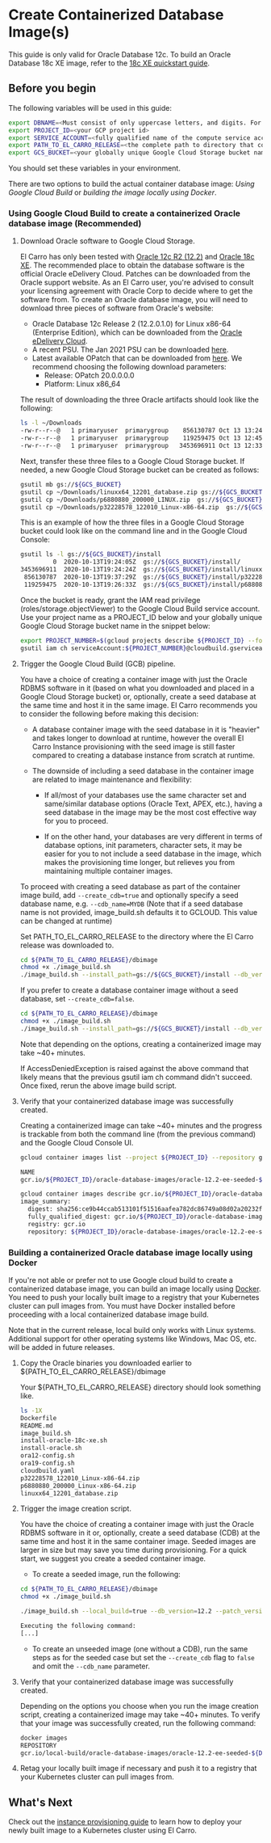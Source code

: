 # Create Containerized Database Image(s)

This guide is only valid for Oracle Database 12c. To build an Oracle Database
18c XE image, refer to the [18c XE quickstart guide](../quickstart-18c-xe.md).

## Before you begin

The following variables will be used in this guide:

```sh
export DBNAME=<Must consist of only uppercase letters, and digits. For example: MYDB>
export PROJECT_ID=<your GCP project id>
export SERVICE_ACCOUNT=<fully qualified name of the compute service account to be used by El Carro (i.e. SERVICE_ACCOUNT@PROJECT_NAME.iam.gserviceaccount.com)>
export PATH_TO_EL_CARRO_RELEASE=<the complete path to directory that contains the downloaded El Carro release>
export GCS_BUCKET=<your globally unique Google Cloud Storage bucket name>
```

You should set these variables in your environment.

There are two options to build the actual container database image: *Using
Google Cloud Build* or *building the image locally using Docker*.

### Using Google Cloud Build to create a containerized Oracle database image (Recommended)

1.  Download Oracle software to Google Cloud Storage.

    El Carro has only been tested with
    [Oracle 12c R2 (12.2)](https://docs.oracle.com/en/database/oracle/oracle-database/12.2/index.html)
    and
    [Oracle 18c XE](https://www.oracle.com/database/technologies/appdev/xe.html).
    The recommended place to obtain the database software is the official Oracle
    eDelivery Cloud. Patches can be downloaded from the Oracle support website.
    As an El Carro user, you're advised to consult your licensing agreement with
    Oracle Corp to decide where to get the software from. To create an Oracle
    database image, you will need to download three pieces of software from
    Oracle's website:

    -   Oracle Database 12c Release 2 (12.2.0.1.0) for Linux x86-64 (Enterprise
        Edition), which can be downloaded from the
        [Oracle eDelivery Cloud](https://edelivery.oracle.com).
    -   A recent PSU. The Jan 2021 PSU can be downloaded
        [here](https://support.oracle.com/epmos/faces/PatchDetail?_adf.ctrl-state=bsblgctta_4&patch_name=32228578&releaseId=600000000018520&patchId=32228578&languageId=0&platformId=226&_afrLoop=314820757336783).
    -   Latest available OPatch that can be downloaded from [here](https://updates.oracle.com/download/6880880.html). We recommend
        choosing the following download parameters:
        -   Release: OPatch 20.0.0.0.0
        -   Platform: Linux x86_64

    The result of downloading the three Oracle artifacts should look like the
    following:

    ```sh
    ls -l ~/Downloads
    -rw-r--r--@   1 primaryuser  primarygroup    856130787 Oct 13 13:24 p32228578_122010_Linux-x86-64.zip
    -rw-r--r--@   1 primaryuser  primarygroup    119259475 Oct 13 12:45 p6880880_200000_Linux-x86-64.zip
    -rw-r--r--@   1 primaryuser  primarygroup   3453696911 Oct 13 12:33 linuxx64_12201_database.zip
    ```

    Next, transfer these three files to a Google Cloud Storage bucket. If
    needed, a new Google Cloud Storage bucket can be created as follows:

    ```sh
    gsutil mb gs://${GCS_BUCKET}
    gsutil cp ~/Downloads/linuxx64_12201_database.zip gs://${GCS_BUCKET}/install/
    gsutil cp ~/Downloads/p6880880_200000_LINUX.zip  gs://${GCS_BUCKET}/install/
    gsutil cp ~/Downloads/p32228578_122010_Linux-x86-64.zip  gs://${GCS_BUCKET}/install/
    ```

    This is an example of how the three files in a Google Cloud Storage bucket
    could look like on the command line and in the Google Cloud Console:

    ```sh
    gsutil ls -l gs://${GCS_BUCKET}/install
             0  2020-10-13T19:24:05Z  gs://${GCS_BUCKET}/install/
    3453696911  2020-10-13T19:24:24Z  gs://${GCS_BUCKET}/install/linuxx64_12201_database.zip
     856130787  2020-10-13T19:37:29Z  gs://${GCS_BUCKET}/install/p32228578_122010_Linux-x86-64.zip
     119259475  2020-10-13T19:26:33Z  gs://${GCS_BUCKET}/install/p6880880_200000_LINUX.zip
    ```

    Once the bucket is ready, grant the IAM read privilege
    (roles/storage.objectViewer) to the Google Cloud Build service account. Use
    your project name as a PROJECT_ID below and your globally unique Google
    Cloud Storage bucket name in the snippet below:

    ```sh
    export PROJECT_NUMBER=$(gcloud projects describe ${PROJECT_ID} --format="value(projectNumber)")
    gsutil iam ch serviceAccount:${PROJECT_NUMBER}@cloudbuild.gserviceaccount.com:roles/storage.objectViewer gs://${GCS_BUCKET}
    ```

2.  Trigger the Google Cloud Build (GCB) pipeline.

    You have a choice of creating a container image with just the Oracle RDBMS
    software in it (based on what you downloaded and placed in a Google Cloud
    Storage bucket) or, optionally, create a seed database at the same time and
    host it in the same image. El Carro recommends you to consider the following
    before making this decision:

    *   A database container image with the seed database in it is "heavier" and
        takes longer to download at runtime, however the overall El Carro
        Instance provisioning with the seed image is still faster compared to
        creating a database instance from scratch at runtime.

    *   The downside of including a seed database in the container image are
        related to image maintenance and flexibility:

        *   If all/most of your databases use the same character set and
            same/similar database options (Oracle Text, APEX, etc.), having a
            seed database in the image may be the most cost effective way for
            you to proceed.

        *   If on the other hand, your databases are very different in terms of
            database options, init parameters, character sets, it may be easier
            for you to not include a seed database in the image, which makes the
            provisioning time longer, but relieves you from maintaining multiple
            container images.

    To proceed with creating a seed database as part of the container image
    build, add `--create_cdb=true` and optionally specify a seed database name,
    e.g. `--cdb_name=MYDB` (Note that if a seed database name is not provided,
    image_build.sh defaults it to GCLOUD. This value can be changed at runtime)

    Set PATH_TO_EL_CARRO_RELEASE to the directory where the El Carro release was
    downloaded to.

    ```sh
    cd ${PATH_TO_EL_CARRO_RELEASE}/dbimage
    chmod +x ./image_build.sh
    ./image_build.sh --install_path=gs://${GCS_BUCKET}/install --db_version=12.2 --create_cdb=true --cdb_name=${DBNAME} --mem_pct=45 --no_dry_run --project_id=${PROJECT_ID}
    ```

    If you prefer to create a database container image without a seed database,
    set `--create_cdb=false`.

    ```sh
    cd ${PATH_TO_EL_CARRO_RELEASE}/dbimage
    chmod +x ./image_build.sh
    ./image_build.sh --install_path=gs://${GCS_BUCKET}/install --db_version=12.2 --create_cdb=false --mem_pct=45 --no_dry_run --project_id=${PROJECT_ID}
    ```

    Note that depending on the options, creating a containerized image may take
    ~40+ minutes.

    If AccessDeniedException is raised against the above command that likely
    means that the previous gsutil iam ch command didn't succeed. Once fixed,
    rerun the above image build script.

3.  Verify that your containerized database image was successfully created.

    Creating a containerized image can take ~40+ minutes and the progress is
    trackable from both the command line (from the previous command) and the
    Google Cloud Console UI.

    ```sh
    gcloud container images list --project ${PROJECT_ID} --repository gcr.io/${PROJECT_ID}/oracle-database-images --filter=oracle-12.2-ee-seeded-$(echo "${DBNAME}" | tr '[:upper:]' '[:lower:]')

    NAME
    gcr.io/${PROJECT_ID}/oracle-database-images/oracle-12.2-ee-seeded-${DBNAME}

    gcloud container images describe gcr.io/${PROJECT_ID}/oracle-database-images/oracle-12.2-ee-seeded-$(echo "${DBNAME}" | tr '[:upper:]' '[:lower:]') --project ${PROJECT_ID}
    image_summary:
      digest: sha256:ce9b44ccab513101f51516aafea782dc86749a08d02a20232f78156fd4f8a52c
      fully_qualified_digest: gcr.io/${PROJECT_ID}/oracle-database-images/oracle-12.2-ee-seeded-${DBNAME}@sha256:ce9b44ccab513101f51516aafea782dc86749a08d02a20232f78156fd4f8a52c
      registry: gcr.io
      repository: ${PROJECT_ID}/oracle-database-images/oracle-12.2-ee-seeded-${DBNAME}
    ```

### Building a containerized Oracle database image locally using Docker

If you're not able or prefer not to use Google cloud build to create a
containerized database image, you can build an image locally using
[Docker](https://www.docker.com). You need to push your locally built image to a
registry that your Kubernetes cluster can pull images from. You must have Docker
installed before proceeding with a local containerized database image build.

Note that in the current release, local build only works with Linux systems.
Additional support for other operating systems like Windows, Mac OS, etc. will
be added in future releases.

1.  Copy the Oracle binaries you downloaded earlier to
    ${PATH_TO_EL_CARRO_RELEASE}/dbimage

    Your ${PATH_TO_EL_CARRO_RELEASE} directory should look something
    like.

    ```sh
    ls -1X
    Dockerfile
    README.md
    image_build.sh
    install-oracle-18c-xe.sh
    install-oracle.sh
    ora12-config.sh
    ora19-config.sh
    cloudbuild.yaml
    p32228578_122010_Linux-x86-64.zip
    p6880880_200000_Linux-x86-64.zip
    linuxx64_12201_database.zip
    ```

2.  Trigger the image creation script.

    You have the choice of creating a container image with just the Oracle RDBMS
    software in it or, optionally, create a seed database (CDB) at the same time
    and host it in the same container image. Seeded images are larger in size
    but may save you time during provisioning. For a quick start, we suggest you
    create a seeded container image.

    -   To create a seeded image, run the following:

    ```sh
    cd ${PATH_TO_EL_CARRO_RELEASE}/dbimage
    chmod +x ./image_build.sh

    ./image_build.sh --local_build=true --db_version=12.2 --patch_version=32228578 --create_cdb=true --cdb_name=${DBNAME} --mem_pct=45 --no_dry_run --project_id=local-build

    Executing the following command:
    [...]
    ```

    -   To create an unseeded image (one without a CDB), run the same steps as
        for the seeded case but set the `--create_cdb` flag to `false` and omit
        the `--cdb_name` parameter.

3.  Verify that your containerized database image was successfully created.

    Depending on the options you choose when you run the image creation script,
    creating a containerized image may take ~40+ minutes. To verify that your
    image was successfully created, run the following command:

    ```sh
    docker images
    REPOSITORY                                                                               TAG       IMAGE ID       CREATED       SIZE
    gcr.io/local-build/oracle-database-images/oracle-12.2-ee-seeded-${DBNAME}                latest    c766d980c9a0   2 hours ago   17.4GB
    ```

4.  Retag your locally built image if necessary and push it to a registry that
    your Kubernetes cluster can pull images from.

## What's Next

Check out the [instance provisioning guide](instance.md) to learn how to deploy
your newly built image to a Kubernetes cluster using El Carro.
